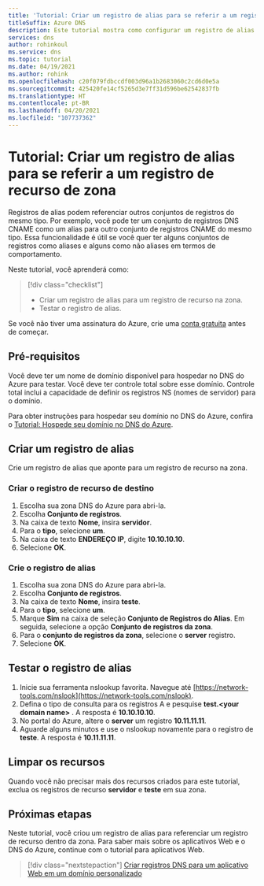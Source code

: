 ```yaml
---
title: 'Tutorial: Criar um registro de alias para se referir a um registro de recurso em uma zona'
titleSuffix: Azure DNS
description: Este tutorial mostra como configurar um registro de alias do DNS do Azure para fazer referência a um registro de recurso na zona.
services: dns
author: rohinkoul
ms.service: dns
ms.topic: tutorial
ms.date: 04/19/2021
ms.author: rohink
ms.openlocfilehash: c20f079fdbccdf003d96a1b2683060c2cd6d0e5a
ms.sourcegitcommit: 425420fe14cf5265d3e7ff31d596be62542837fb
ms.translationtype: HT
ms.contentlocale: pt-BR
ms.lasthandoff: 04/20/2021
ms.locfileid: "107737362"
---
```

# <a name="tutorial-create-an-alias-record-to-refer-to-a-zone-resource-record"></a>Tutorial: Criar um registro de alias para se referir a um registro de recurso de zona

Registros de alias podem referenciar outros conjuntos de registros do mesmo tipo. Por exemplo, você pode ter um conjunto de registros DNS CNAME como um alias para outro conjunto de registros CNAME do mesmo tipo. Essa funcionalidade é útil se você quer ter alguns conjuntos de registros como aliases e alguns como não aliases em termos de comportamento.

Neste tutorial, você aprenderá como:

> [!div class="checklist"]
> * Criar um registro de alias para um registro de recurso na zona.
> * Testar o registro de alias.


Se você não tiver uma assinatura do Azure, crie uma [conta gratuita](https://azure.microsoft.com/free/?WT.mc_id=A261C142F) antes de começar.

## <a name="prerequisites"></a>Pré-requisitos
Você deve ter um nome de domínio disponível para hospedar no DNS do Azure para testar. Você deve ter controle total sobre esse domínio. Controle total inclui a capacidade de definir os registros NS (nomes de servidor) para o domínio.

Para obter instruções para hospedar seu domínio no DNS do Azure, confira o [Tutorial: Hospede seu domínio no DNS do Azure](dns-delegate-domain-azure-dns.md).


## <a name="create-an-alias-record"></a>Criar um registro de alias

Crie um registro de alias que aponte para um registro de recurso na zona.

### <a name="create-the-target-resource-record"></a>Criar o registro de recurso de destino
1. Escolha sua zona DNS do Azure para abri-la.
2. Escolha **Conjunto de registros**.
3. Na caixa de texto **Nome**, insira **servidor**.
4. Para o **tipo**, selecione **um**.
5. Na caixa de texto **ENDEREÇO IP**, digite **10.10.10.10**.
6. Selecione **OK**.

### <a name="create-the-alias-record"></a>Crie o registro de alias
1. Escolha sua zona DNS do Azure para abri-la.
2. Escolha **Conjunto de registros**.
3. Na caixa de texto **Nome**, insira **teste**.
4. Para o **tipo**, selecione **um**.
5. Marque **Sim** na caixa de seleção **Conjunto de Registros do Alias**. Em seguida, selecione a opção **Conjunto de registros da zona**.
6. Para o **conjunto de registros da zona**, selecione o **server** registro.
7. Selecione **OK**.

## <a name="test-the-alias-record"></a>Testar o registro de alias

1. Inicie sua ferramenta nslookup favorita. Navegue até [https://network-tools.com/nslook](https://network-tools.com/nslook).
2. Defina o tipo de consulta para os registros A e pesquise **test.\<your domain name\>** . A resposta é **10.10.10.10**.
3. No portal do Azure, altere o **server** um registro **10.11.11.11**.
4. Aguarde alguns minutos e use o nslookup novamente para o registro de **teste**. A resposta é **10.11.11.11**.

## <a name="clean-up-resources"></a>Limpar os recursos

Quando você não precisar mais dos recursos criados para este tutorial, exclua os registros de recurso **servidor** e **teste** em sua zona.


## <a name="next-steps"></a>Próximas etapas

Neste tutorial, você criou um registro de alias para referenciar um registro de recurso dentro da zona. Para saber mais sobre os aplicativos Web e o DNS do Azure, continue com o tutorial para aplicativos Web.

> [!div class="nextstepaction"]
> [Criar registros DNS para um aplicativo Web em um domínio personalizado](./dns-web-sites-custom-domain.md)
